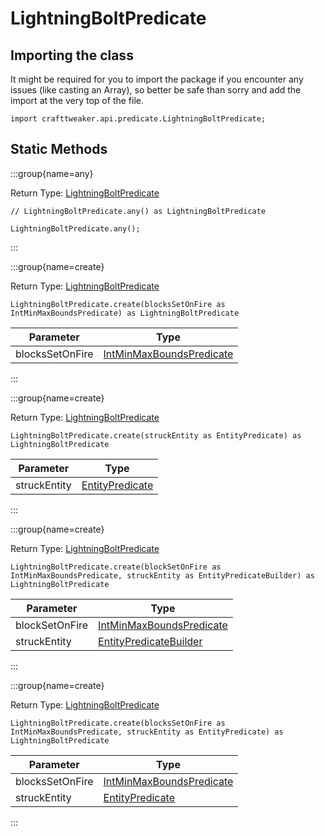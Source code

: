 # LightningBoltPredicate

## Importing the class

It might be required for you to import the package if you encounter any issues (like casting an Array), so better be safe than sorry and add the import at the very top of the file.
```zenscript
import crafttweaker.api.predicate.LightningBoltPredicate;
```


## Static Methods

:::group{name=any}

Return Type: [LightningBoltPredicate](/vanilla/api/predicate/LightningBoltPredicate)

```zenscript
// LightningBoltPredicate.any() as LightningBoltPredicate

LightningBoltPredicate.any();
```

:::

:::group{name=create}

Return Type: [LightningBoltPredicate](/vanilla/api/predicate/LightningBoltPredicate)

```zenscript
LightningBoltPredicate.create(blocksSetOnFire as IntMinMaxBoundsPredicate) as LightningBoltPredicate
```

|    Parameter    |                                    Type                                     |
|-----------------|-----------------------------------------------------------------------------|
| blocksSetOnFire | [IntMinMaxBoundsPredicate](/vanilla/api/predicate/IntMinMaxBoundsPredicate) |


:::

:::group{name=create}

Return Type: [LightningBoltPredicate](/vanilla/api/predicate/LightningBoltPredicate)

```zenscript
LightningBoltPredicate.create(struckEntity as EntityPredicate) as LightningBoltPredicate
```

|  Parameter   |                           Type                            |
|--------------|-----------------------------------------------------------|
| struckEntity | [EntityPredicate](/vanilla/api/predicate/EntityPredicate) |


:::

:::group{name=create}

Return Type: [LightningBoltPredicate](/vanilla/api/predicate/LightningBoltPredicate)

```zenscript
LightningBoltPredicate.create(blockSetOnFire as IntMinMaxBoundsPredicate, struckEntity as EntityPredicateBuilder) as LightningBoltPredicate
```

|   Parameter    |                                      Type                                       |
|----------------|---------------------------------------------------------------------------------|
| blockSetOnFire | [IntMinMaxBoundsPredicate](/vanilla/api/predicate/IntMinMaxBoundsPredicate)     |
| struckEntity   | [EntityPredicateBuilder](/vanilla/api/predicate/builder/EntityPredicateBuilder) |


:::

:::group{name=create}

Return Type: [LightningBoltPredicate](/vanilla/api/predicate/LightningBoltPredicate)

```zenscript
LightningBoltPredicate.create(blocksSetOnFire as IntMinMaxBoundsPredicate, struckEntity as EntityPredicate) as LightningBoltPredicate
```

|    Parameter    |                                    Type                                     |
|-----------------|-----------------------------------------------------------------------------|
| blocksSetOnFire | [IntMinMaxBoundsPredicate](/vanilla/api/predicate/IntMinMaxBoundsPredicate) |
| struckEntity    | [EntityPredicate](/vanilla/api/predicate/EntityPredicate)                   |


:::

